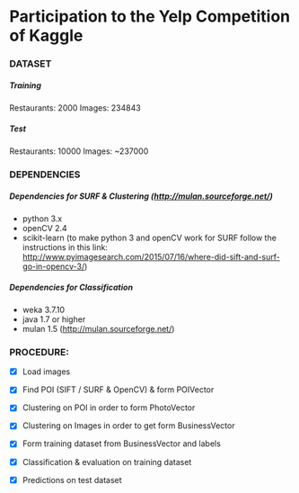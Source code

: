 # Participation to the **Yelp** Competition of Kaggle

### DATASET

##### Training
Restaurants: 2000
Images: 234843

##### Test
Restaurants: 10000
Images: ~237000

### DEPENDENCIES

##### Dependencies for SURF & Clustering (http://mulan.sourceforge.net/)
* python 3.x
* openCV 2.4
* scikit-learn
(to make python 3 and openCV work for SURF follow the instructions in this link: http://www.pyimagesearch.com/2015/07/16/where-did-sift-and-surf-go-in-opencv-3/)

##### Dependencies for Classification 
* weka 3.7.10
* java 1.7 or higher
* mulan 1.5 (http://mulan.sourceforge.net/)

### PROCEDURE: 
- [x] Load images
- [x] Find POI (SIFT / SURF & OpenCV) & form POIVector
- [x] Clustering on POI in order to form PhotoVector
- [x] Clustering on Images in order to get form BusinessVector
- [x] Form training dataset from BusinessVector and labels
- [x] Classification & evaluation on training dataset 
- [x] Predictions on test dataset

